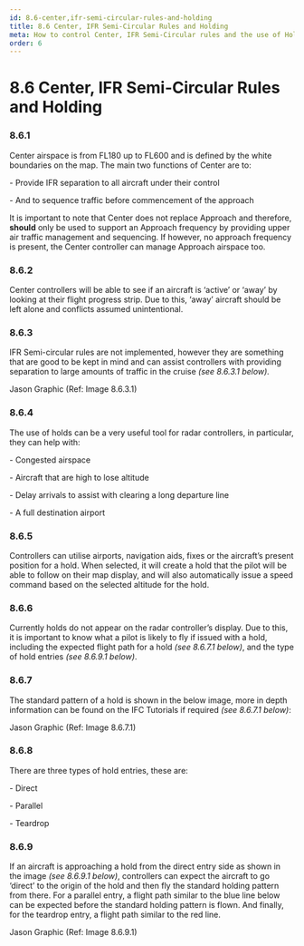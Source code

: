 ```yaml
---
id: 8.6-center,ifr-semi-circular-rules-and-holding
title: 8.6 Center, IFR Semi-Circular Rules and Holding
meta: How to control Center, IFR Semi-Circular rules and the use of Holding.
order: 6
---
```


# 8.6 Center, IFR Semi-Circular Rules and Holding

 

### 8.6.1    

Center airspace is from FL180 up to FL600 and is defined by the white boundaries on the map. The main two functions of Center are to:

 

\-    Provide IFR separation to all aircraft under their control

\-    And to sequence traffic before commencement of the approach

 

It is important to note that Center does not replace Approach and therefore, **should** only be used to support an Approach frequency by providing upper air traffic management and sequencing. If however, no approach frequency is present, the Center controller can manage Approach airspace too.

 

### 8.6.2    

Center controllers will be able to see if an aircraft is ‘active’ or ‘away’ by looking at their flight progress strip. Due to this, ‘away’ aircraft should be left alone and conflicts assumed unintentional.

 

### 8.6.3    

IFR Semi-circular rules are not implemented, however they are something that are good to be kept in mind and can assist controllers with providing separation to large amounts of traffic in the cruise *(see 8.6.3.1 below).*



Jason Graphic (Ref: Image 8.6.3.1)

 

### 8.6.4    

The use of holds can be a very useful tool for radar controllers, in particular, they can help with:

 

\-    Congested airspace

\-    Aircraft that are high to lose altitude

\-    Delay arrivals to assist with clearing a long departure line

\-    A full destination airport

 

### 8.6.5    

Controllers can utilise airports, navigation aids, fixes or the aircraft’s present position for a hold. When selected, it will create a hold that the pilot will be able to follow on their map display, and will also automatically issue a speed command based on the selected altitude for the hold.



### 8.6.6    

Currently holds do not appear on the radar controller’s display. Due to this, it is important to know what a pilot is likely to fly if issued with a hold, including the expected flight path for a hold *(see 8.6.7.1 below)*, and the type of hold entries *(see 8.6.9.1 below)*.

 

### 8.6.7

The standard pattern of a hold is shown in the below image, more in depth information can be found on the IFC Tutorials if required *(see 8.6.7.1 below)*:



Jason Graphic (Ref: Image 8.6.7.1)

 

### 8.6.8    

There are three types of hold entries, these are:

 

\-    Direct

\-    Parallel

\-    Teardrop

 

### 8.6.9    

If an aircraft is approaching a hold from the direct entry side as shown in the image *(see 8.6.9.1 below)*, controllers can expect the aircraft to go ‘direct’ to the origin of the hold and then fly the standard holding pattern from there. For a parallel entry, a flight path similar to the blue line below can be expected before the standard holding pattern is flown. And finally, for the teardrop entry, a flight path similar to the red line.



Jason Graphic (Ref: Image 8.6.9.1)

 